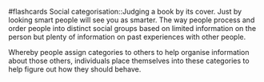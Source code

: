 #flashcards
Social categorisation::Judging a book by its cover. Just by looking smart people will see you as smarter. The way people process and order people into distinct social groups based on limited information on the person but plenty of information on past experiences with other people.
<!--SR:!2023-11-08,4,270-->

Whereby people assign categories to others to help organise information about those others, individuals place themselves into these categories to help figure out how they should behave.